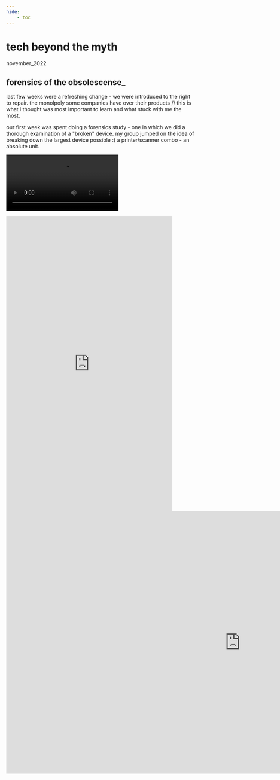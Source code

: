 ```yaml
---
hide:
    - toc
---
```


# tech beyond the myth
november_2022

## forensics of the obsolescense_

last few weeks were a refreshing change - we were introduced to the right to repair. the monolpoly some companies have over their products // this is what i thought was most important to learn and what stuck with me the most.

our first week was spent doing a forensics study - one in which we did a thorough examination of a "broken" device. my group jumped on the idea of breaking down the largest device possible :) a printer/scanner combo - an absolute unit.

![](../images/05_TBTM/IMG_4888.mov)






<iframe width="444" height="789" src="https://www.youtube.com/embed/R2PLgbrroc8" title="powered motor" frameborder="0" allow="accelerometer; autoplay; clipboard-write; encrypted-media; gyroscope; picture-in-picture" allowfullscreen></iframe>




<iframe width="1250" height="703" src="https://www.youtube.com/embed/1F_JKIxENr4" title="221118_Useless-Machine_KnockKnock" frameborder="0" allow="accelerometer; autoplay; clipboard-write; encrypted-media; gyroscope; picture-in-picture" allowfullscreen></iframe>